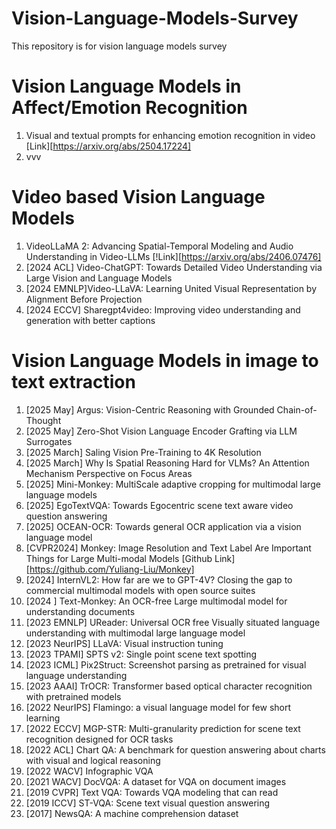 # Vision-Language-Models-Survey
This repository is for vision language models survey


# Vision Language Models in Affect/Emotion Recognition
1. Visual and textual prompts for enhancing emotion recognition in video
   [Link][https://arxiv.org/abs/2504.17224]
2. vvv

# Video based Vision Language Models
1. VideoLLaMA 2: Advancing Spatial-Temporal Modeling and Audio Understanding in Video-LLMs
   [!Link][https://arxiv.org/abs/2406.07476]
2. [2024 ACL] Video-ChatGPT: Towards Detailed Video Understanding via Large Vision and Language Models
3. [2024 EMNLP]Video-LLaVA: Learning United Visual Representation by Alignment Before Projection
4. [2024 ECCV] Sharegpt4video: Improving video understanding and generation with better captions

# Vision Language Models in image to text extraction
1. [2025 May] Argus: Vision-Centric Reasoning with Grounded Chain-of-Thought
2. [2025 May] Zero-Shot Vision Language Encoder Grafting via LLM Surrogates
3. [2025 March] Saling Vision Pre-Training to 4K Resolution
4. [2025 March] Why Is Spatial Reasoning Hard for VLMs? An Attention Mechanism Perspective on Focus Areas
5. [2025] Mini-Monkey: MultiScale adaptive cropping for multimodal large language models
6. [2025] EgoTextVQA: Towards Egocentric scene text aware video question answering
7. [2025] OCEAN-OCR: Towards general OCR application via a vision language model
8. [CVPR2024] Monkey: Image Resolution and Text Label Are Important Things for Large Multi-modal Models
   [Github Link][https://github.com/Yuliang-Liu/Monkey]
9. [2024] InternVL2: How far are we to GPT-4V? Closing the gap to commercial multimodal models with open source suites
10. [2024 ] Text-Monkey: An OCR-free Large multimodal model for understanding documents
11. [2023 EMNLP] UReader: Universal OCR free Visually situated language understanding with multimodal large language model
12. [2023 NeurIPS] LLaVA: Visual instruction tuning
13. [2023 TPAMI] SPTS v2: Single point scene text spotting
14. [2023 ICML] Pix2Struct: Screenshot parsing as pretrained for visual language understanding
15. [2023 AAAI] TrOCR: Transformer based optical character recognition with pretrained models
16. [2022 NeurIPS] Flamingo: a visual language model for few short learning
17. [2022 ECCV] MGP-STR: Multi-granularity prediction for scene text recognition designed for OCR tasks
18. [2022 ACL] Chart QA: A benchmark for question answering about charts with visual and logical reasoning
19. [2022 WACV] Infographic VQA
20. [2021 WACV] DocVQA: A dataset for VQA on document images
21. [2019 CVPR] Text VQA: Towards VQA modeling that can read
22. [2019 ICCV] ST-VQA: Scene text visual question answering
23. [2017] NewsQA: A machine comprehension dataset
